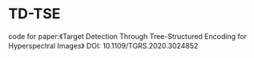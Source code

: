 # TD-TSE
code for paper:《Target Detection Through Tree-Structured Encoding for Hyperspectral Images》
DOI: 10.1109/TGRS.2020.3024852
